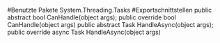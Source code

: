 #Benutzte Pakete
System.Threading.Tasks
#Exportschnittstellen
public abstract bool CanHandle(object args);
public override bool CanHandle(object args)
public abstract Task HandleAsync(object args);
public override async Task HandleAsync(object args)
